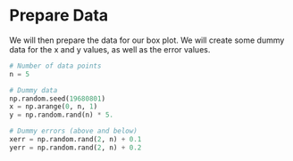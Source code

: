 # Prepare Data

We will then prepare the data for our box plot. We will create some dummy data for the x and y values, as well as the error values.

```python
# Number of data points
n = 5

# Dummy data
np.random.seed(19680801)
x = np.arange(0, n, 1)
y = np.random.rand(n) * 5.

# Dummy errors (above and below)
xerr = np.random.rand(2, n) + 0.1
yerr = np.random.rand(2, n) + 0.2
```
